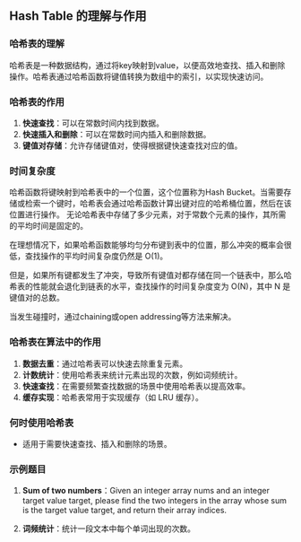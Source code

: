 ## Hash Table 的理解与作用

### 哈希表的理解

哈希表是一种数据结构，通过将key映射到value，以便高效地查找、插入和删除操作。哈希表通过哈希函数将键值转换为数组中的索引，以实现快速访问。


### 哈希表的作用

1. **快速查找**：可以在常数时间内找到数据。
2. **快速插入和删除**：可以在常数时间内插入和删除数据。
3. **键值对存储**：允许存储键值对，使得根据键快速查找对应的值。


### 时间复杂度

哈希函数将键映射到哈希表中的一个位置，这个位置称为Hash Bucket。当需要存储或检索一个键时，哈希表会通过哈希函数计算出键对应的哈希桶位置，然后在该位置进行操作。
无论哈希表中存储了多少元素，对于常数个元素的操作，其所需的平均时间是固定的。  

在理想情况下，如果哈希函数能够均匀分布键到表中的位置，那么冲突的概率会很低，查找操作的平均时间复杂度仍然是 O(1)。

但是，如果所有键都发生了冲突，导致所有键值对都存储在同一个链表中，那么哈希表的性能就会退化到链表的水平，查找操作的时间复杂度变为 O(N)，其中 N 是键值对的总数。  

当发生碰撞时，通过chaining或open addressing等方法来解决。

### 哈希表在算法中的作用

1. **数据去重**：通过哈希表可以快速去除重复元素。
2. **计数统计**：使用哈希表来统计元素出现的次数，例如词频统计。
3. **快速查找**：在需要频繁查找数据的场景中使用哈希表以提高效率。
4. **缓存实现**：哈希表常用于实现缓存（如 LRU 缓存）。


### 何时使用哈希表

- 适用于需要快速查找、插入和删除的场景。


### 示例题目

1. **Sum of two numbers**：Given an integer array nums and an integer target value target, please find the two integers in the array whose sum is the target value target, and return their array indices.  

2. **词频统计**：统计一段文本中每个单词出现的次数。

